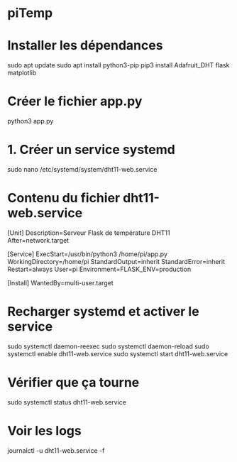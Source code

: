 # piTemp

# Installer les dépendances
sudo apt update
sudo apt install python3-pip
pip3 install Adafruit_DHT flask matplotlib

# Créer le fichier app.py
python3 app.py

# 1. Créer un service systemd
sudo nano /etc/systemd/system/dht11-web.service

# Contenu du fichier dht11-web.service
[Unit]
Description=Serveur Flask de température DHT11
After=network.target

[Service]
ExecStart=/usr/bin/python3 /home/pi/app.py
WorkingDirectory=/home/pi
StandardOutput=inherit
StandardError=inherit
Restart=always
User=pi
Environment=FLASK_ENV=production

[Install]
WantedBy=multi-user.target

# Recharger systemd et activer le service
sudo systemctl daemon-reexec
sudo systemctl daemon-reload
sudo systemctl enable dht11-web.service
sudo systemctl start dht11-web.service

# Vérifier que ça tourne
sudo systemctl status dht11-web.service

# Voir les logs
journalctl -u dht11-web.service -f
